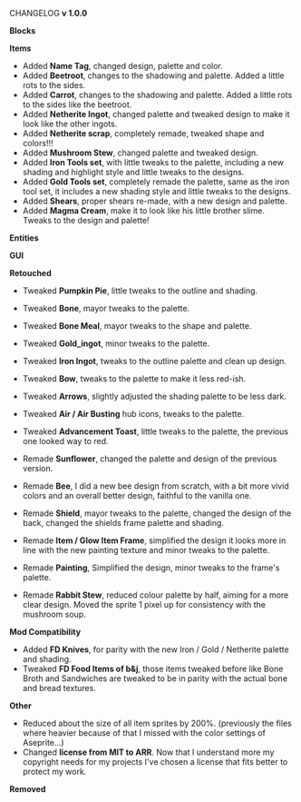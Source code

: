 CHANGELOG **v 1.0.0**

**Blocks**

**Items**
- Added **Name Tag**, changed design, palette and color. 
- Added **Beetroot**, changes to the shadowing and palette. Added a little rots to the sides.
- Added **Carrot**, changes to the shadowing and palette. Added a little rots to the sides like the beetroot.
- Added **Netherite Ingot**, changed palette and tweaked design to make it look like the other ingots.
- Added **Netherite scrap**, completely remade, tweaked shape and colors!!!
- Added **Mushroom Stew**, changed palette and tweaked design.
- Added **Iron Tools set**, with little tweaks to the palette, including a new shading and highlight style and little tweaks to the designs.
- Added **Gold Tools set**, completely remade the palette, same as the iron tool set, it includes a new shading style and little tweaks to the designs.
- Added **Shears**, proper shears re-made, with a new design and palette.
- Added **Magma Cream**, make it to look like his little brother slime. Tweaks to the design and palette!

**Entities**

**GUI**

**Retouched**
- Tweaked **Pumpkin Pie**, little tweaks to the outline and shading.
- Tweaked **Bone**, mayor tweaks to the palette.
- Tweaked **Bone Meal**, mayor tweaks to the shape and palette. 
- Tweaked **Gold_ingot**, minor tweaks to the palette.
- Tweaked **Iron Ingot**, tweaks to the outline palette and clean up design.
- Tweaked **Bow**, tweaks to the palette to make it less red-ish.
- Tweaked **Arrows**, slightly adjusted the shading palette to be less dark.
- Tweaked **Air / Air Busting** hub icons, tweaks to the palette. 
- Tweaked **Advancement Toast**, little tweaks to the palette, the previous one looked way to red.

- Remade **Sunflower**, changed the palette and design of the previous version.
- Remade **Bee**, I did a new bee design from scratch, with a bit more vivid colors and an overall better design, faithful to the vanilla one.
- Remade **Shield**, mayor tweaks to the palette, changed the design of the back, changed the shields frame palette and shading.
- Remade **Item / Glow Item Frame**, simplified the design it looks more in line with the new painting texture and minor tweaks to the palette.
- Remade **Painting**, Simplified the design, minor tweaks to the frame's palette. 
- Remade **Rabbit Stew**, reduced colour palette by half, aiming for a more clear design. Moved the sprite 1 pixel up for consistency with the mushroom soup.

**Mod Compatibility**
- Added **FD Knives**, for parity with the new Iron / Gold / Netherite palette and shading.
- Tweaked **FD Food Items of b&j**, those items tweaked before like Bone Broth and Sandwiches are tweaked to be in parity with the actual bone and bread textures.

**Other**
- Reduced about the size of all item sprites by 200%. (previously the files where heavier because of that I missed with the color settings of Aseprite...)
- Changed **license from MIT to ARR**. Now that I understand more my copyright needs for my projects I've chosen a license that fits better to protect my work.

**Removed**

